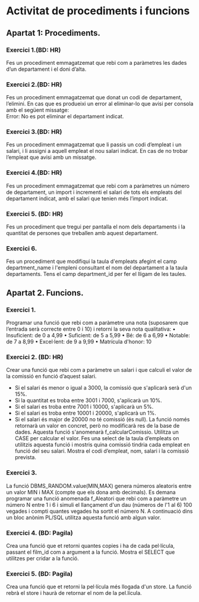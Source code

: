 # Activitat de procediments i funcions
## Apartat 1: Procediments.

### Exercici 1.(BD: HR)
Fes un procediment emmagatzemat que rebi com a paràmetres les dades d’un departament i el doni d’alta.  

### Exercici 2.(BD: HR)
Fes un procediment emmagatzemat que donat un codi de departament, l’elimini. En cas que es produeixi un error al eliminar-lo que avisi per consola amb el següent missatge:  
Error: No es pot eliminar el departament indicat.

### Exercici 3.(BD: HR)
Fes un procediment emmagatzemat que li passis un codi d’empleat i un salari, i li assigni a aquell empleat el nou salari indicat. En cas de no trobar l’empleat que avisi amb un missatge.

### Exercici 4.(BD: HR)
Fes un procediment emmagatzemat que rebi com a paràmetres un número de departament, un import i incrementi el salari de tots els empleats del departament indicat, amb el salari que tenien més l’import indicat.

### Exercici 5. (BD: HR)
Fes un procediment que tregui per pantalla el nom dels departaments i la quantitat de persones que treballen amb aquest departament.

### Exercici 6.
Fes un procediment que modifiqui la taula d'empleats afegint el camp department_name i l'empleni consultant el nom del departament a la taula departaments. Tens el camp department_id per fer el lligam de les taules.

## Apartat 2. Funcions.

### Exercici 1.
Programar una funció que rebi com a paràmetre una nota (suposarem que l’entrada serà correcte entre 0 i 10) i retorni la seva nota qualitativa:
•	Insuficient: de 0 a 4,99
•	Suficient: de 5 a 5,99
•	Bé: de 6 a 6,99
•	Notable: de 7 a 8,99
•	Excel·lent: de 9 a 9,99
•	Matrícula d'honor: 10

### Exercici 2. (BD: HR)
Crear una funció que rebi com a paràmetre un salari i que calculi el valor de la comissió en funció d’aquest salari.
- Si el salari és menor o igual a 3000, la comissió que s'aplicarà serà d'un 15%.
- Si la quantitat es troba entre 3001 i 7000, s'aplicarà un 10%.
- Si el salari es troba entre 7001 i 10000, s'aplicarà un 5%.
- Si el salari es troba entre 10001 i 20000, s'aplicarà un 1%.
- Si el salari és major de 20000 no té comissió (és null).
La funció només retornarà un valor en concret, però no modificarà res de la base de dades. Aquesta funció s'anomenarà f_calcularComissio.  Utilitza un CASE per calcular el valor.
Fes una select de la taula d’empleats on utilitzis aquesta funció i mostris quina comissió tindria cada empleat en funció del seu salari. Mostra el codi d’empleat, nom, salari i la comissió prevista.

### Exercici 3.
La funció DBMS_RANDOM.value(MIN,MAX) genera números aleatoris entre un valor MIN i MAX (compte que els dona amb decimals). Es demana programar una funció anomenada f_Aleatori que rebi com a paràmetre un número N entre 1 i 6 i simuli el llançament d'un dau (números de l'1 al 6) 100 vegades i compti quantes vegades ha sortit el número N.
A continuació dins un bloc anònim PL/SQL utilitza aquesta funció amb algun valor. 

### Exercici 4. (BD: Pagila)

Crea una funció que et retorni quantes copies i ha de cada pel·lícula, passant el film_id com a argument a la funció. Mostra el SELECT que utilitzes per cridar a la funció.

### Exercici 5. (BD: Pagila)

Crea una funció que et retorni la pel·lícula més llogada d'un store. La funció rebrà el store i haurà de retornar el nom de la pel.lícula.


